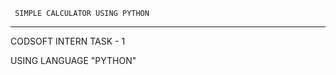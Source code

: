      SIMPLE CALCULATOR USING PYTHON
------------------------------------------

CODSOFT INTERN TASK - 1

USING LANGUAGE "PYTHON"

